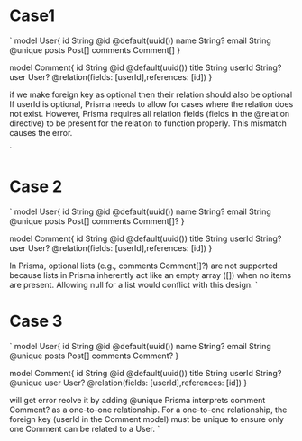 # Case1
`
model User{
  id String @id @default(uuid())
  name String?
  email String @unique
  posts Post[]
  comments Comment[]
}

model Comment{
  id String @id @default(uuid())
  title String
  userId String?
  user User? @relation(fields: [userId],references: [id])
}

if we make foreign key as optional then their relation should also be optional
If userId is optional, Prisma needs to allow for cases where the relation does not exist. However, Prisma requires all relation fields (fields in the @relation directive) to be present for the relation to function properly. This mismatch causes the error.

`

# Case 2
`
model User{
  id String @id @default(uuid())
  name String?
  email String @unique
  posts Post[]
  comments Comment[]?
}

model Comment{
  id String @id @default(uuid())
  title String
  userId String?
  user User? @relation(fields: [userId],references: [id])
}


In Prisma, optional lists (e.g., comments Comment[]?) are not supported because lists in Prisma inherently act like an empty array ([]) when no items are present. Allowing null for a list would conflict with this design.
`


# Case 3

`
model User{
  id String @id @default(uuid())
  name String?
  email String @unique
  posts Post[]
  comments Comment?
}

model Comment{
  id String @id @default(uuid())
  title String
  userId String?  @unique
  user User? @relation(fields: [userId],references: [id])
}

will get error reolve it by adding  @unique
Prisma interprets comment Comment? as a one-to-one relationship.
For a one-to-one relationship, the foreign key (userId in the Comment model) must be unique to ensure only one Comment can be related to a User.
`